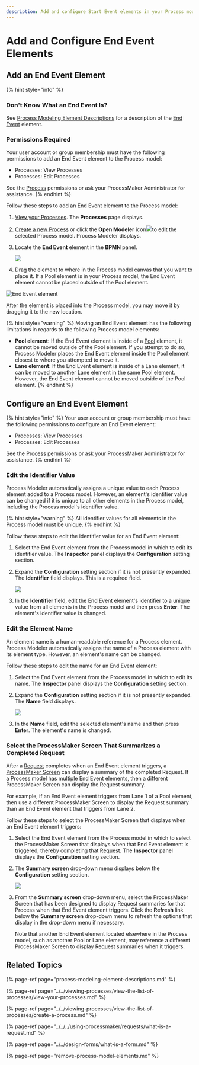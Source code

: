 ```yaml
---
description: Add and configure Start Event elements in your Process model.
---
```


# Add and Configure End Event Elements

## Add an End Event Element

{% hint style="info" %}
### Don't Know What an End Event Is?

See [Process Modeling Element Descriptions](process-modeling-element-descriptions.md) for a description of the [End Event](process-modeling-element-descriptions.md#end-event) element.

### Permissions Required

Your user account or group membership must have the following permissions to add an End Event element to the Process model:

* Processes: View Processes
* Processes: Edit Processes

See the [Process](../../../processmaker-administration/permission-descriptions-for-users-and-groups.md#processes) permissions or ask your ProcessMaker Administrator for assistance.
{% endhint %}

Follow these steps to add an End Event element to the Process model:

1. [View your Processes](https://processmaker.gitbook.io/processmaker-4-community/-LPblkrcFWowWJ6HZdhC/~/drafts/-LRhVZm0ddxDcGGdN5ZN/primary/designing-processes/viewing-processes/view-the-list-of-processes/view-your-processes#view-all-processes). The **Processes** page displays.
2. [Create a new Process](../../viewing-processes/view-the-list-of-processes/create-a-process.md) or click the **Open Modeler** icon![](../../../.gitbook/assets/open-modeler-edit-icon-processes-page-processes.png)to edit the selected Process model. Process Modeler displays.
3. Locate the **End Event** element in the **BPMN** panel.

   ![](../../../.gitbook/assets/end-event-bpmn-side-bar-process-modeler-processes.png)

4. Drag the element to where in the Process model canvas that you want to place it. If a Pool element is in your Process model, the End Event element cannot be placed outside of the Pool element.

![End Event element](../../../.gitbook/assets/end-event-process-modeler-processes.png)

After the element is placed into the Process model, you may move it by dragging it to the new location.

{% hint style="warning" %}
Moving an End Event element has the following limitations in regards to the following Process model elements:

* **Pool element:** If the End Event element is inside of a [Pool](process-modeling-element-descriptions.md#pool) element, it cannot be moved outside of the Pool element. If you attempt to do so, Process Modeler places the End Event element inside the Pool element closest to where you attempted to move it.
* **Lane element:** If the End Event element is inside of a Lane element, it can be moved to another Lane element in the same Pool element. However, the End Event element cannot be moved outside of the Pool element.
{% endhint %}

## Configure an End Event Element

{% hint style="info" %}
Your user account or group membership must have the following permissions to configure an End Event element:

* Processes: View Processes
* Processes: Edit Processes

See the [Process](../../../processmaker-administration/permission-descriptions-for-users-and-groups.md#processes) permissions or ask your ProcessMaker Administrator for assistance.
{% endhint %}

### Edit the Identifier Value

Process Modeler automatically assigns a unique value to each Process element added to a Process model. However, an element's identifier value can be changed if it is unique to all other elements in the Process model, including the Process model's identifier value.

{% hint style="warning" %}
All identifier values for all elements in the Process model must be unique.
{% endhint %}

Follow these steps to edit the identifier value for an End Event element:

1. Select the End Event element from the Process model in which to edit its identifier value. The **Inspector** panel displays the **Configuration** setting section.
2. Expand the **Configuration** setting section if it is not presently expanded. The **Identifier** field displays. This is a required field.  

   ![](../../../.gitbook/assets/end-event-configuration-identifier-name-process-modeler-processes.png)

3. In the **Identifier** field, edit the End Event element's identifier to a unique value from all elements in the Process model and then press **Enter**. The element's identifier value is changed.

### Edit the Element Name

An element name is a human-readable reference for a Process element. Process Modeler automatically assigns the name of a Process element with its element type. However, an element's name can be changed.

Follow these steps to edit the name for an End Event element:

1. Select the End Event element from the Process model in which to edit its name. The **Inspector** panel displays the **Configuration** setting section.
2. Expand the **Configuration** setting section if it is not presently expanded. The **Name** field displays.  

   ![](../../../.gitbook/assets/end-event-configuration-identifier-name-process-modeler-processes.png)

3. In the **Name** field, edit the selected element's name and then press **Enter**. The element's name is changed.

### Select the ProcessMaker Screen That Summarizes a Completed Request

After a [Request](../../../using-processmaker/requests/what-is-a-request.md) completes when an End Event element triggers, a [ProcessMaker Screen](../../design-forms/what-is-a-form.md) can display a summary of the completed Request. If a Process model has multiple End Event elements, then a different ProcessMaker Screen can display the Request summary.

For example, if an End Event element triggers from Lane 1 of a Pool element, then use a different ProcessMaker Screen to display the Request summary than an End Event element that triggers from Lane 2.

Follow these steps to select the ProcessMaker Screen that displays when an End Event element triggers:

1. Select the End Event element from the Process model in which to select the ProcessMaker Screen that displays when that End Event element is triggered, thereby completing that Request. The **Inspector** panel displays the **Configuration** setting section.
2. The **Summary screen** drop-down menu displays below the **Configuration** setting section.  

   ![](../../../.gitbook/assets/summary-screen-end-event-process-modeler-processes.png)

3. From the **Summary screen** drop-down menu, select the ProcessMaker Screen that has been designed to display Request summaries for that Process when that End Event element triggers. Click the **Refresh** link below the **Summary screen** drop-down menu to refresh the options that display in the drop-down menu if necessary.

   Note that another End Event element located elsewhere in the Process model, such as another Pool or Lane element, may reference a different ProcessMaker Screen to display Request summaries when it triggers.

## Related Topics

{% page-ref page="process-modeling-element-descriptions.md" %}

{% page-ref page="../../viewing-processes/view-the-list-of-processes/view-your-processes.md" %}

{% page-ref page="../../viewing-processes/view-the-list-of-processes/create-a-process.md" %}

{% page-ref page="../../../using-processmaker/requests/what-is-a-request.md" %}

{% page-ref page="../../design-forms/what-is-a-form.md" %}

{% page-ref page="remove-process-model-elements.md" %}

